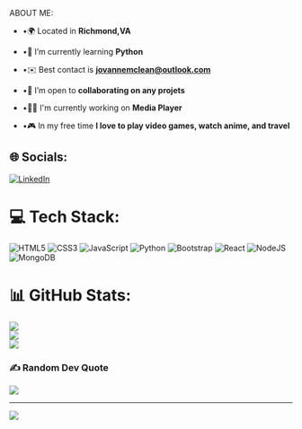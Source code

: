 ABOUT ME:


- •🌍 Located in **Richmond,VA**

- •🧠 I’m currently learning **Python**

- •✉️ Best contact is **jovannemclean@outlook.com**

- •🤝 I’m open to **collaborating on any projets**

- •🧑‍💻 I'm currently working on **Media Player**

- •🎮 In my free time **I love to play video games, watch anime, and travel**





## 🌐 Socials:
[![LinkedIn](https://img.shields.io/badge/LinkedIn-%230077B5.svg?logo=linkedin&logoColor=white)](https://linkedin.com/in/https://www.linkedin.com/in/jovanne-mclean/) 

# 💻 Tech Stack:
![HTML5](https://img.shields.io/badge/html5-%23E34F26.svg?style=for-the-badge&logo=html5&logoColor=white) ![CSS3](https://img.shields.io/badge/css3-%231572B6.svg?style=for-the-badge&logo=css3&logoColor=white) ![JavaScript](https://img.shields.io/badge/javascript-%23323330.svg?style=for-the-badge&logo=javascript&logoColor=%23F7DF1E) ![Python](https://img.shields.io/badge/python-3670A0?style=for-the-badge&logo=python&logoColor=ffdd54) ![Bootstrap](https://img.shields.io/badge/bootstrap-%23563D7C.svg?style=for-the-badge&logo=bootstrap&logoColor=white) ![React](https://img.shields.io/badge/react-%2320232a.svg?style=for-the-badge&logo=react&logoColor=%2361DAFB) ![NodeJS](https://img.shields.io/badge/node.js-6DA55F?style=for-the-badge&logo=node.js&logoColor=white) ![MongoDB](https://img.shields.io/badge/MongoDB-%234ea94b.svg?style=for-the-badge&logo=mongodb&logoColor=white)
# 📊 GitHub Stats:
![](https://github-readme-stats.vercel.app/api?username=jovannemclean&theme=dark&hide_border=false&include_all_commits=true&count_private=true)<br/>
![](https://github-readme-streak-stats.herokuapp.com/?user=jovannemclean&theme=dark&hide_border=false)<br/>
![](https://github-readme-stats.vercel.app/api/top-langs/?username=jovannemclean&theme=dark&hide_border=false&include_all_commits=true&count_private=true&layout=compact)

### ✍️ Random Dev Quote
![](https://quotes-github-readme.vercel.app/api?type=horizontal&theme=dark)

---
[![](https://visitcount.itsvg.in/api?id=jovannemclean&icon=0&color=0)](https://visitcount.itsvg.in)

<!-- Proudly created with GPRM ( https://gprm.itsvg.in ) -->
